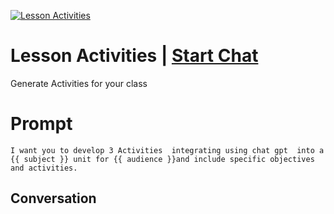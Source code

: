 
[![Lesson Activities](https://flow-prompt-covers.s3.us-west-1.amazonaws.com/icon/Lofi/i11.png)](https://gptcall.net/chat.html?data=%7B%22contact%22%3A%7B%22id%22%3A%22kmVVlIPAuPwNAh4M9LIV2%22%2C%22flow%22%3Atrue%7D%7D)
# Lesson Activities | [Start Chat](https://gptcall.net/chat.html?data=%7B%22contact%22%3A%7B%22id%22%3A%22kmVVlIPAuPwNAh4M9LIV2%22%2C%22flow%22%3Atrue%7D%7D)
Generate Activities for your class

# Prompt

```
I want you to develop 3 Activities  integrating using chat gpt  into a {{ subject }} unit for {{ audience }}and include specific objectives and activities.
```

## Conversation




